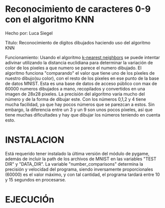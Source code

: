 # Reconocimiento de caracteres 0-9 con el algoritmo KNN
Hecho por: Luca Siegel


Título: Reconocimiento de dígitos dibujados haciendo uso del algoritmo KNN


Funcionamiento: Usando el algoritmo [k-nearest neighbors](https://en.wikipedia.org/wiki/K-nearest_neighbors_algorithm) se puede intentar adivinar utilizando la distancia euclidiana para determinar la variación de color de los pixeles a que numero se parece el numero dibujado. El algoritmo funciona "comparando" el valor que tiene uno de los píxeles de nuestro dibujo(su color), con el resto de los pixeles en ese punto de la base de datos MNIST. Esta es una base de datos de acceso público con max de 60000 numeros dibujados a mano, recopilados y convertidos en una imagen de 28x28 pixeles. La precisión del algoritmo varía mucho del número y de la forma de dibujar este. Con los números 0,1,2 y 4 tiene mucha facilidad, ya que hay pocos números que se parezcan a estos. Sin embargo, la diferencia entre un 3 y un 9 son unos pocos píxeles, así que tiene muchas dificultades y hay que dibujar los números teniendo en cuenta esto.



# INSTALACION

Está requerido tener instalado la última versión del módulo de pygame, además de incluir la path de los archivos de MNIST en las variables 
"TEST DIR" y "DATA_DIR". La variable "number_comparisons" determina la precisión y velocidad del programa, siendo inversamente proporcionales 
(60000) es el valor máximo, y con tal cantidad, el programa tardará entre 10 y 15 segundos en procesarse.


# EJECUCIÓn
